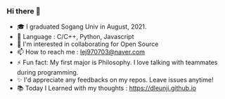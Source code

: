 ### Hi there 👋
- 🎓 I graduated Sogang Univ in August, 2021.
- 🐣 Language : C/C++, Python, Javascript
- 🤔 I'm interested in collaborating for Open Source
- 📫 How to reach me : lej970703@naver.com
- ⚡ Fun fact: My first major is Philosophy. I love talking with teammates during programming. 
- ✨ I'd appreciate any feedbacks on my repos. Leave issues anytime!
- 📚 Today I Learned with my thoughts : https://dleunji.github.io

<!--
**dleunji/dleunji** is a ✨ _special_ ✨ repository because its `README.md` (this file) appears on your GitHub profile.

Here are some ideas to get you started:

- 🔭 I’m currently working on Common Computer
- 🌱 I’m currently learning `React`
- 👯 I’m looking to collaborate on ...
- 🤔 I’m looking for help with ...
- 💬 Ask me about ...
- 📫 How to reach me: ...
- 😄 Pronouns: ...
- ⚡ Fun fact: ...
-->
